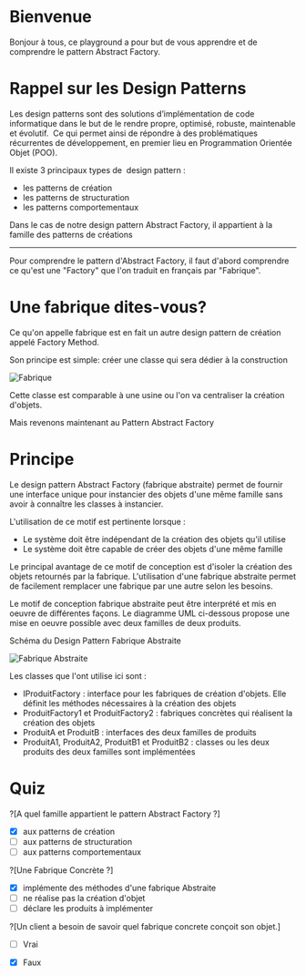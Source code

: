 # Bienvenue

Bonjour à tous, ce playground a pour but de vous apprendre et de comprendre le pattern Abstract Factory.

# Rappel sur les Design Patterns

Les design patterns sont des solutions d’implémentation de code informatique dans le but de le rendre propre, optimisé, robuste, maintenable et évolutif.  Ce qui permet ainsi de répondre à des problématiques récurrentes de développement, en premier lieu en Programmation Orientée Objet (POO). 

Il existe 3 principaux types de  design pattern :
- les patterns de création
- les patterns de structuration
- les patterns comportementaux 

Dans le cas de notre design pattern Abstract Factory, il appartient à la famille des patterns de créations

---

Pour comprendre le pattern d'Abstract Factory, il faut d'abord comprendre ce qu'est une "Factory" que l'on traduit en français par "Fabrique".

# Une fabrique dites-vous?

Ce qu'on appelle fabrique est en fait un autre design pattern de création appelé Factory Method.

Son principe est simple: créer une classe qui sera dédier à la construction 

![Fabrique](https://img4.hostingpics.net/pics/275278Designpatternfabrique.png)

Cette classe est comparable à une usine ou l'on va centraliser la création d'objets.

Mais revenons maintenant au Pattern Abstract Factory

# Principe

Le design pattern Abstract Factory (fabrique abstraite) permet de fournir une interface unique pour instancier des objets d'une même famille sans avoir à connaître les classes à instancier.

L'utilisation de ce motif est pertinente lorsque :

- Le système doit être indépendant de la création des objets qu'il utilise
- Le système doit être capable de créer des objets d'une même famille

Le principal avantage de ce motif de conception est d'isoler la création des objets retournés par la fabrique. L'utilisation d'une fabrique abstraite permet de facilement remplacer une fabrique par une autre selon les besoins.

Le motif de conception fabrique abstraite peut être interprété et mis en oeuvre de différentes façons. Le diagramme UML ci-dessous propose une mise en oeuvre possible avec deux familles de deux produits.

Schéma du Design Pattern Fabrique Abstraite


![Fabrique Abstraite](https://img4.hostingpics.net/pics/134636creationabstractfactory.png)

Les classes que l'ont utilise ici sont :

 - IProduitFactory : interface pour les fabriques de création d'objets. Elle définit les méthodes nécessaires à la création des objets
 - ProduitFactory1 et ProduitFactory2 : fabriques concrètes qui réalisent la création des objets
 - ProduitA et ProduitB : interfaces des deux familles de produits 
 - ProduitA1, ProduitA2, ProduitB1 et ProduitB2 : classes ou les deux produits des deux familles sont implémentées


# Quiz

?[A quel famille appartient le pattern Abstract Factory  ?]
-[X] aux patterns de création
-[ ] aux patterns de structuration
-[ ] aux patterns comportementaux 

?[Une Fabrique Concrète ?]
-[X] implémente des méthodes d'une fabrique Abstraite
-[ ] ne réalise pas la création d'objet
-[ ] déclare les produits à implémenter

?[Un client a besoin de savoir quel fabrique concrete conçoit son objet.]
-[ ] Vrai
-[X] Faux



